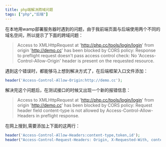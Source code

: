 ```yaml
---
title: php端解决跨域问题
tags: ["php","后端"]
---
```


在本地用wamp部署服务器时遇到的问题，由于我前端页面与后端使用两个不同的域名空间，所以提示了下面的跨域问题：

> Access to XMLHttpRequest at 'http://php.cc/tools/login/login' from origin 'http://demo.cc' has been blocked by CORS policy: Response to preflight request doesn't pass access control check: No 'Access-Control-Allow-Origin' header is present on the requested resource.

遇到这个错误时，都能够马上想到解决方式了，在后端框架入口文件添加：

```php
header('Access-Control-Allow-Origin:http://demo.cc');
```

解决完这个问题后，在测试接口的时候又出现一个新的报错信息：

> Access to XMLHttpRequest at 'http://php.cc/tools/login/login' from origin 'http://demo.cc' has been blocked by CORS policy: Request header field content-type is not allowed by Access-Control-Allow-Headers in preflight response.

在网上搜到,需要添加上下面的这两行：

```php
header('Access-Control-Allow-Headers:content-type,token,id');
header("Access-Control-Request-Headers: Origin, X-Requested-With, content-Type, Accept, Authorization");
```

